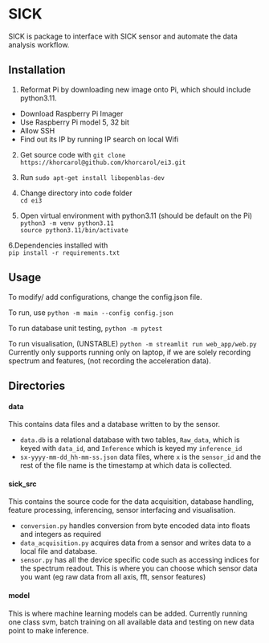 # SICK 
SICK is package to interface with SICK sensor and automate the data analysis workflow. 
## Installation 
1. Reformat Pi by downloading new image onto Pi, which should include python3.11.
- Download Raspberry Pi Imager
- Use Raspberry Pi model 5, 32 bit
- Allow SSH
- Find out its IP by running IP search on local Wifi

2. Get source code with
`git clone https://khorcarol@github.com/khorcarol/ei3.git`

3. Run `sudo apt-get install libopenblas-dev`

4. Change directory into code folder \
`cd ei3`

5. Open virtual environment with python3.11 (should be default on the Pi) \
`python3 -m venv python3.11`\
`source python3.11/bin/activate`

6.Dependencies installed with \
`pip install -r requirements.txt`

## Usage
 To modify/ add configurations, change the config.json file. 

 To run, use ```python -m main --config config.json ```

To run database unit testing, 
```python -m pytest ``` 

To run visualisation, (UNSTABLE)
```python -m streamlit run web_app/web.py```
Currently only supports running only on laptop, if we are solely recording spectrum and features, (not recording the acceleration data).


## Directories

 #### data 
 This contains data files and a database written to by the sensor. 
 - ```data.db``` is a relational database with two tables, `Raw_data`, which is keyed with `data_id`, and `Inference` which is keyed my `inference_id` 
 - `sx-yyyy-mm-dd_hh-mm-ss.json` data files, where `x` is the `sensor_id` and the rest of the file name is the timestamp at which data is collected. 
 
 #### sick_src 
 This contains the source code for the data acquisition, database handling, feature processing, inferencing, sensor interfacing and visualisation. 
 - `conversion.py` handles conversion from byte encoded data into floats and integers as required 
 -  `data_acquisition.py` acquires data from a sensor and writes data to a local file and database. 
 -   `sensor.py` has all the device specific code such as accessing indices for the spectrum readout. This is where you can choose which sensor data you want (eg raw data from all axis, fft, sensor features)
 
 #### model 
 This is where machine learning models can be added. Currently running one class svm, batch training on all available data and testing on new data point to make inference.
